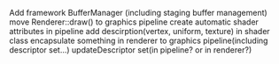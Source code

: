 Add framework
BufferManager (including staging buffer management)
move Renderer::draw() to graphics pipeline
create automatic shader attributes in pipeline
add descirption(vertex, uniform, texture) in shader class
encapsulate something in renderer to graphics pipeline(including descriptor set...)
updateDescriptor set(in pipeline? or in renderer?)
